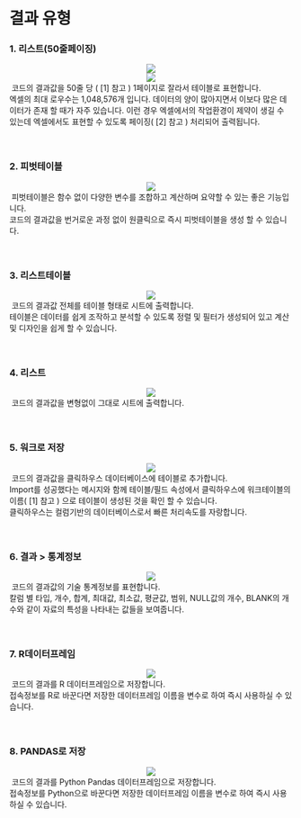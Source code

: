 
# 결과 유형

<h3>1. 리스트(50줄페이징)</h3>

<div align=center> <img src="https://user-images.githubusercontent.com/57983744/203673027-0eefd6c2-6015-4e50-8dd3-6aa9c4d9add8.png"></div>
<div align=center> <img src="https://user-images.githubusercontent.com/57983744/207783247-3c696aca-979c-4202-b6a0-91227a3021cf.png" image-rendering: -webkit-optimize-contrast;></div>
&nbsp;코드의 결과값을 50줄 당 ( [1] 참고 ) 1페이지로 잘라서 테이블로 표현합니다.<br>
엑셀의 최대 로우수는 1,048,576개 입니다. 데이터의 양이 많아지면서 이보다 많은 데이터가 존재 할 때가 자주 있습니다. 이런 경우 엑셀에서의 작업환경이 제약이 생길 수 있는데 엑셀에서도 표현할 수 있도록 페이징( [2] 참고 ) 처리되어 출력됩니다.
<br><br><br>
<h3>2. 피벗테이블</h3>
<div align=center><img src="https://user-images.githubusercontent.com/57983744/203674956-f57cb597-83a1-409e-a0a9-b2ec35404dcd.png"></div>
&nbsp;피벗테이블은 함수 없이 다양한 변수를 조합하고 계산하며 요약할 수 있는 좋은 기능입니다.<br>
코드의 결과값을 번거로운 과정 없이 원클릭으로 즉시 피벗테이블을 생성 할 수 있습니다.
<br><br><br>
<h3>3. 리스트테이블</h3>
<div align=center><img src="https://user-images.githubusercontent.com/57983744/203675164-98c1a497-3fd0-4678-934e-f2992f09c57d.png"></div>
&nbsp;코드의 결과값 전체를 테이블 형태로 시트에 출력합니다.<br>
테이블은 데이터를 쉽게 조작하고 분석할 수 있도록 정렬 및 필터가 생성되어 있고 계산 및 디자인을 쉽게 할 수 있습니다.
<br><br><br>
<h3>4. 리스트</h3>
<div align=center><img src="https://user-images.githubusercontent.com/57983744/203675374-51dfe5d8-e685-485d-a779-1bc3db9c29bf.png"></div>
&nbsp;코드의 결과값을 변형없이 그대로 시트에 출력합니다.
<br><br><br>
<h3>5. 워크로 저장</h3>
<div align=center><img src="https://user-images.githubusercontent.com/57983744/203675574-688c63e7-2e1c-490b-8f51-598f13b85764.png"></div>
&nbsp;코드의 결과값을 클릭하우스 데이터베이스에 테이블로 추가합니다.<br>
Import를 성공했다는 메시지와 함께 테이블/필드 속성에서 클릭하우스에 워크테이블의 
이름( [1] 참고 ) 으로 테이블이 생성된 것을 확인 할 수 있습니다.<br>
클릭하우스는 컬럼기반의 데이터베이스로서 빠른 처리속도를 자랑합니다.
<br><br><br>
<h3>6. 결과 > 통계정보</h3>
<div align=center><img src="https://user-images.githubusercontent.com/57983744/203675890-344ad626-1d02-4845-b955-76022826ad22.png"></div>
&nbsp;코드의 결과값의 기술 통계정보를 표현합니다.<br>
칼럼 별 타입, 개수, 합계, 최대값, 최소값, 평균값, 범위, NULL값의 개수, BLANK의 개수와 같이 자료의 특성을 나타내는 값들을 보여줍니다.
<br><br><br>
<h3>7. R데이터프레임</h3>
<div align=center><img src="https://user-images.githubusercontent.com/57983744/203676428-e5c3878d-e843-472e-ab94-3627c7ce18be.png"></div>
&nbsp;코드의 결과를 R 데이터프레임으로 저장합니다.<br>
접속정보를 R로 바꾼다면 저장한 데이터프레임 이름을 변수로 하여 즉시 사용하실 수 있습니다.
<br><br><br>
<h3>8. PANDAS로 저장</h3>
<div align=center><img src="https://user-images.githubusercontent.com/57983744/203676554-7f09bd88-5208-4e44-8469-3f3235906cdb.png"></div>
&nbsp;코드의 결과를 Python Pandas 데이터프레임으로 저장합니다.<br>
접속정보를 Python으로 바꾼다면 저장한 데이터프레임 이름을 변수로 하여 즉시 사용하실 수 있습니다.